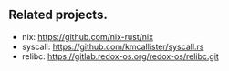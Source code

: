 

## Related projects.
* nix: https://github.com/nix-rust/nix 
* syscall: https://github.com/kmcallister/syscall.rs
* relibc: https://gitlab.redox-os.org/redox-os/relibc.git
